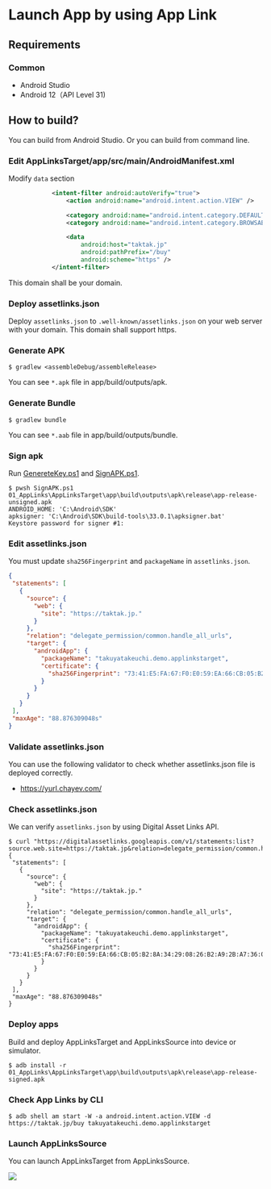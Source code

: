 # Launch App by using App Link

## Requirements

### Common

* Android Studio
* Android 12（API Level 31)

## How to build?

You can build from Android Studio.
Or you can build from command line.

### Edit AppLinksTarget/app/src/main/AndroidManifest.xml

Modify `data` section

````xml
            <intent-filter android:autoVerify="true">
                <action android:name="android.intent.action.VIEW" />

                <category android:name="android.intent.category.DEFAULT" />
                <category android:name="android.intent.category.BROWSABLE" />

                <data
                    android:host="taktak.jp"
                    android:pathPrefix="/buy"
                    android:scheme="https" />
            </intent-filter>
````

This domain shall be your domain.

### Deploy assetlinks.json

Deploy `assetlinks.json` to `.well-known/assetlinks.json` on your web server with your domain.
This domain shall support https.

### Generate APK

````shell
$ gradlew <assembleDebug/assembleRelease>
````

You can see `*.apk` file in app/build/outputs/apk.

### Generate Bundle

````shell
$ gradlew bundle
````

You can see `*.aab` file in app/build/outputs/bundle.

### Sign apk

Run [GenereteKey.ps1](../GenerateKey.ps1) and [SignAPK.ps1](../SignAPK.ps1).

````shell
$ pwsh SignAPK.ps1 01_AppLinks\AppLinksTarget\app\build\outputs\apk\release\app-release-unsigned.apk
ANDROID_HOME: 'C:\Android\SDK'
apksigner: 'C:\Android\SDK\build-tools\33.0.1\apksigner.bat'
Keystore password for signer #1: 
````

### Edit assetlinks.json

You must update `sha256Fingerprint` and `packageName` in `assetlinks.json`.

 ````json
{
  "statements": [
    {
      "source": {
        "web": {
          "site": "https://taktak.jp."
        }
      },
      "relation": "delegate_permission/common.handle_all_urls",
      "target": {
        "androidApp": {
          "packageName": "takuyatakeuchi.demo.applinkstarget",
          "certificate": {
            "sha256Fingerprint": "73:41:E5:FA:67:F0:E0:59:EA:66:CB:05:B2:8A:34:29:08:26:B2:A9:2B:A7:36:07:0E:8B:25:2F:F2:D4:46:9C"
          }
        }
      }
    }
  ],
  "maxAge": "88.876309048s"
}
 ````

### Validate assetlinks.json

You can use the following validator to check whether assetlinks.json file is deployed correctly.

* https://yurl.chayev.com/

### Check assetlinks.json

We can verify `assetlinks.json` by using Digital Asset Links API.

 ````shell
 $ curl "https://digitalassetlinks.googleapis.com/v1/statements:list?source.web.site=https://taktak.jp&relation=delegate_permission/common.handle_all_urls"
{
  "statements": [
    {
      "source": {
        "web": {
          "site": "https://taktak.jp."
        }
      },
      "relation": "delegate_permission/common.handle_all_urls",
      "target": {
        "androidApp": {
          "packageName": "takuyatakeuchi.demo.applinkstarget",
          "certificate": {
            "sha256Fingerprint": "73:41:E5:FA:67:F0:E0:59:EA:66:CB:05:B2:8A:34:29:08:26:B2:A9:2B:A7:36:07:0E:8B:25:2F:F2:D4:46:9C"
          }
        }
      }
    }
  ],
  "maxAge": "88.876309048s"
}
 ````

### Deploy apps

Build and deploy AppLinksTarget and AppLinksSource into device or simulator.

````shell
$ adb install -r 01_AppLinks\AppLinksTarget\app\build\outputs\apk\release\app-release-signed.apk
````

### Check App Links by CLI

````shell
$ adb shell am start -W -a android.intent.action.VIEW -d https://taktak.jp/buy takuyatakeuchi.demo.applinkstarget
````

### Launch AppLinksSource

You can launch AppLinksTarget from AppLinksSource.

<img src="./images/sample.gif" />